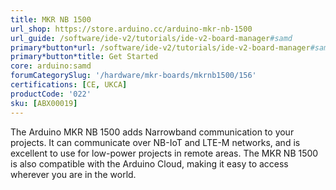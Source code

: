 ```yaml
---
title: MKR NB 1500
url_shop: https://store.arduino.cc/arduino-mkr-nb-1500
url_guide: /software/ide-v2/tutorials/ide-v2-board-manager#samd
primary*button*url: /software/ide-v2/tutorials/ide-v2-board-manager#samd
primary*button*title: Get Started
core: arduino:samd
forumCategorySlug: '/hardware/mkr-boards/mkrnb1500/156'
certifications: [CE, UKCA]
productCode: '022'
sku: [ABX00019]
---
```


The Arduino MKR NB 1500 adds Narrowband communication to your projects. It can communicate over NB-IoT and LTE-M networks, and is excellent to use for low-power projects in remote areas. The MKR NB 1500 is also compatible with the Arduino Cloud, making it easy to access wherever you are in the world.